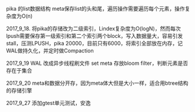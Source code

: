 pika 的list数据结构 meta保存list的头和尾，遍历操作需要遍历每个元素，操作复杂度为O(n)

2017_9_18. 将pika的存储改为二级索引，Lindex复杂度为O(logN)，然而每次lpush需要保存第一级索引和第二个索引两个block，写入数据量大，容易引发stall，压测LPUSH，pika 20000，目前只有6000，将索引全部放在内存，记WAL做持久化，并定时做Compaction

2017_9_19
WAL 改成异步线程刷文件
set meta 存放bloom filter，判断元素是否存在于集合

2017_9_20
meta和数据分开存，因为meta体大但是大小一样，适合用btree结构的存储引擎

2017_9_27
添加gtest单元测试，安逸
